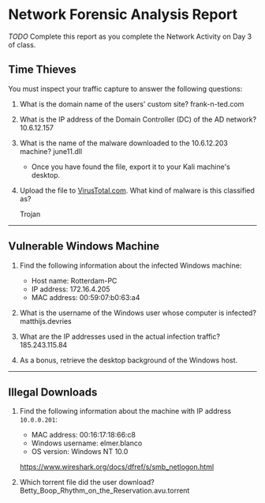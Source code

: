 # Network Forensic Analysis Report

_TODO_ Complete this report as you complete the Network Activity on Day 3 of class.

## Time Thieves 
You must inspect your traffic capture to answer the following questions:

1. What is the domain name of the users' custom site?
frank-n-ted.com

2. What is the IP address of the Domain Controller (DC) of the AD network?
10.6.12.157

3. What is the name of the malware downloaded to the 10.6.12.203 machine?
   june11.dll
   - Once you have found the file, export it to your Kali machine's desktop.

4. Upload the file to [VirusTotal.com](https://www.virustotal.com/gui/). What kind of malware is this classified as?

   Trojan
---

## Vulnerable Windows Machine

1. Find the following information about the infected Windows machine:
    - Host name: Rotterdam-PC
    - IP address: 172.16.4.205
    - MAC address: 00:59:07:b0:63:a4
    
2. What is the username of the Windows user whose computer is infected?
   matthijs.devries
   
3. What are the IP addresses used in the actual infection traffic?
   185.243.115.84
   
4. As a bonus, retrieve the desktop background of the Windows host.

---

## Illegal Downloads

1. Find the following information about the machine with IP address `10.0.0.201`:
    - MAC address: 00:16:17:18:66:c8
    - Windows username: elmer.blanco
    - OS version: Windows NT 10.0

   https://www.wireshark.org/docs/dfref/s/smb_netlogon.html

2. Which torrent file did the user download?
    Betty_Boop_Rhythm_on_the_Reservation.avu.torrent
